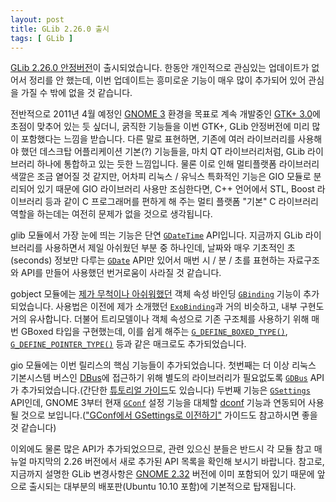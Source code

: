 ```yaml
---
layout: post
title: GLib 2.26.0 출시
tags: [ GLib ]
---
```


[GLib 2.26.0 안정버전](http://mail.gnome.org/archives/gtk-list/2010-September/msg00083.html)이 출시되었습니다. 한동안 개인적으로 관심있는 업데이트가 없어서 정리를 안 했는데, 이번 업데이트는 흥미로운 기능이 매우 많이 추가되어 있어 관심을 가질 수 밖에 없을 것 같습니다.

전반적으로 2011년 4월 예정인 [GNOME 3](http://live.gnome.org/ThreePointZero) 환경을 목표로 계속 개발중인 [GTK+ 3.0](http://live.gnome.org/GTK+/3.0)에 초점이 맞추어 있는 듯 싶더니, 굵직한 기능들을 이번 GTK+, GLib 안정버전에 미리 많이 포함했다는 느낌을 받습니다. 다른 말로 표현하면, 기존에 여러 라이브러리를 사용해야 했던 데스크탑 어플리케이션 기본(?) 기능들을, 마치 QT 라이브러리처럼, GLib 라이브러리 하나에 통합하고 있는 듯한 느낌입니다. 물론 이로 인해 멀티플랫폼 라이브러리 색깔은 조금 옅어질 것 같지만, 어차피 리눅스 / 유닉스 특화적인 기능은 GIO 모듈로 분리되어 있기 때문에 GIO 라이브러리 사용만 조심한다면, C++ 언어에서 STL, Boost 라이브러리 등과 같이 C 프로그래머를 편하게 해 주는 멀티 플랫폼 "기본" C 라이브러리 역할을 하는데는 여전히 문제가 없을 것으로 생각됩니다.

glib 모듈에서 가장 눈에 띄는 기능은 단연 [`GDateTime`](http://library.gnome.org/devel/glib/stable/glib-GDateTime.html) API입니다. 지금까지 GLib 라이브러리를 사용하면서 제일 아쉬웠던 부분 중 하나인데, 날짜와 매우 기초적인 초(seconds) 정보만 다루는 [`GDate`](http://library.gnome.org/devel/glib/stable/glib-Date-and-Time-Functions.html) API만 있어서 매번 시 / 분 / 초를 표현하는 자료구조와 API를 만들어 사용했던 번거로움이 사라질 것 같습니다.

gobject 모듈에는 [제가 무척이나 아쉬워했던](/2009/04/20/gobject-property-binding-required/) 객체 속성 바인딩 [`GBinding`](http://library.gnome.org/devel/gobject/stable/GBinding.html) 기능이 추가되었습니다. 사용법은 이전에 제가 소개했던 [`ExoBinding`](/2008/12/15/exobinding/)과 거의 비슷하고, 내부 구현도 거의 유사합니다. 더불어 트리모델이나 객체 속성으로 기존 구조체를 사용하기 위해 매번 GBoxed 타입을 구현했는데, 이를 쉽게 해주는 [`G_DEFINE_BOXED_TYPE()`](http://library.gnome.org/devel/gobject/stable/gobject-Type-Information.html#G-DEFINE-BOXED-TYPE:CAPS), [`G_DEFINE_POINTER_TYPE()`](http://library.gnome.org/devel/gobject/stable/gobject-Type-Information.html#G-DEFINE-POINTER-TYPE:CAPS) 등과 같은 매크로도 추가되었습니다.

gio 모듈에는 이번 릴리스의 핵심 기능들이 추가되었습니다. 첫번째는 더 이상 리눅스 기본시스템 버스인 [DBus](http://www.freedesktop.org/wiki/Software/dbus)에 접근하기 위해 별도의 라이브러리가 필요없도록 [`GDBus`](http://library.gnome.org/devel/gio/stable/gdbus-lowlevel.html) API가 추가되었습니다.(간단한 [튜토리얼 가이드](http://library.gnome.org/devel/gio/stable/ch27.html)도 있습니다) 두번째 기능은 [`GSettings`](http://library.gnome.org/devel/gio/stable/GSettings.html) API인데, GNOME 3부터 현재 [`GConf`](http://projects.gnome.org/gconf/) 설정 기능을 대체할 [dconf](http://live.gnome.org/dconf) 기능과 연동되어 사용될 것으로 보입니다.(["GConf에서 GSettings로 이전하기"](http://library.gnome.org/devel/gio/stable/ch26.html) 가이드도 참고하시면 좋을 것 같습니다)

이외에도 물론 많은 API가 추가되었으므로, 관련 있으신 분들은 반드시 각 모듈 참고 매뉴얼 마지막의 2.26 버전에서 새로 추가된 API 목록을 확인해 보시기 바랍니다. 참고로, 지금까지 설명한 GLib 변경사항은 [GNOME 2.32](http://library.gnome.org/misc/release-notes/2.32/) 버전에 이미 포함되어 있기 때문에 앞으로 출시되는 대부분의 배포판(Ubuntu 10.10 포함)에 기본적으로 탑재됩니다.
